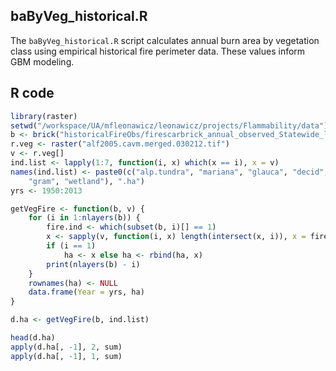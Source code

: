 


##
##
## baByVeg_historical.R

The `baByVeg_historical.R` script calculates annual burn area by vegetation class using empirical historical fire perimeter data.
These values inform GBM modeling.

## R code


```r
library(raster)
setwd("/workspace/UA/mfleonawicz/leonawicz/projects/Flammability/data")
b <- brick("historicalFireObs/firescarbrick_annual_observed_Statewide_lightning_1950_2013.tif")
r.veg <- raster("alf2005.cavm.merged.030212.tif")
v <- r.veg[]
ind.list <- lapply(1:7, function(i, x) which(x == i), x = v)
names(ind.list) <- paste0(c("alp.tundra", "mariana", "glauca", "decid", "shrub", 
    "gram", "wetland"), ".ha")
yrs <- 1950:2013

getVegFire <- function(b, v) {
    for (i in 1:nlayers(b)) {
        fire.ind <- which(subset(b, i)[] == 1)
        x <- sapply(v, function(i, x) length(intersect(x, i)), x = fire.ind)
        if (i == 1) 
            ha <- x else ha <- rbind(ha, x)
        print(nlayers(b) - i)
    }
    rownames(ha) <- NULL
    data.frame(Year = yrs, ha)
}

d.ha <- getVegFire(b, ind.list)

head(d.ha)
apply(d.ha[, -1], 2, sum)
apply(d.ha[, -1], 1, sum)
```
